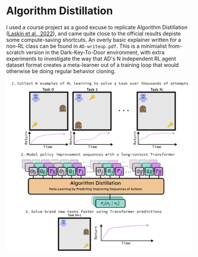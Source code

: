 # Algorithm Distillation

I used a course project as a good excuse to replicate Algorithm Distillation ([Laskin et al., 2022](https://arxiv.org/abs/2210.14215)), and came quite close to the official results depiste some compute-saving shortcuts. An overly basic explainer written for a non-RL class can be found in `AD-writeup.pdf`. This is a minimialist from-scratch version in the Dark-Key-To-Door environment, with extra experiments to investigate the way that AD's N independent RL agent dataset format creates a meta-learner out of a training loop that would otherwise be doing regular behavior cloning.

![AD Diagram](writeup_and_readme/ad_figure_png_version.png)
